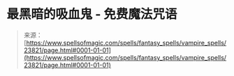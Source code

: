 <!--yml

category: 未分类

date: 2024-06-12 19:09:14

-->

# 最黑暗的吸血鬼 - 免费魔法咒语

> 来源：[https://www.spellsofmagic.com/spells/fantasy_spells/vampire_spells/23821/page.html#0001-01-01](https://www.spellsofmagic.com/spells/fantasy_spells/vampire_spells/23821/page.html#0001-01-01)
